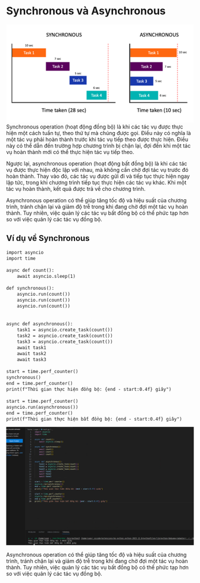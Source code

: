 # Synchronous và Asynchronous
![Alt text](/Picture/Storage/image-4.png)
Synchronous operation (hoạt động đồng bộ) là khi các tác vụ được thực hiện một cách tuần tự, theo thứ tự mà chúng được gọi. Điều này có nghĩa là một tác vụ phải hoàn thành trước khi tác vụ tiếp theo được thực hiện. Điều này có thể dẫn đến trường hợp chương trình bị chặn lại, đợi đến khi một tác vụ hoàn thành mới có thể thực hiện tác vụ tiếp theo.

Ngược lại, asynchronous operation (hoạt động bất đồng bộ) là khi các tác vụ được thực hiện độc lập với nhau, mà không cần chờ đợi tác vụ trước đó hoàn thành. Thay vào đó, các tác vụ được gửi đi và tiếp tục thực hiện ngay lập tức, trong khi chương trình tiếp tục thực hiện các tác vụ khác. Khi một tác vụ hoàn thành, kết quả được trả về cho chương trình.

Asynchronous operation có thể giúp tăng tốc độ và hiệu suất của chương trình, tránh chặn lại và giảm độ trễ trong khi đang chờ đợi một tác vụ hoàn thành. Tuy nhiên, việc quản lý các tác vụ bất đồng bộ có thể phức tạp hơn so với việc quản lý các tác vụ đồng bộ.
## Ví dụ về Synchronous
```
import asyncio
import time

async def count():
    await asyncio.sleep(1)

def synchronous():
    asyncio.run(count())
    asyncio.run(count())
    asyncio.run(count())
   

async def asynchronous():
    task1 = asyncio.create_task(count())
    task2 = asyncio.create_task(count())
    task3 = asyncio.create_task(count())
    await task1
    await task2
    await task3

start = time.perf_counter()
synchronous()
end = time.perf_counter()
print(f"Thời gian thực hiện đồng bộ: {end - start:0.4f} giây")

start = time.perf_counter()
asyncio.run(asynchronous())
end = time.perf_counter()
print(f"Thời gian thực hiện bất đồng bộ: {end - start:0.4f} giây")
```
![Alt text](/Picture/Storage/image-8.png)


Asynchronous operation có thể giúp tăng tốc độ và hiệu suất của chương trình, tránh chặn lại và giảm độ trễ trong khi đang chờ đợi một tác vụ hoàn thành. Tuy nhiên, việc quản lý các tác vụ bất đồng bộ có thể phức tạp hơn so với việc quản lý các tác vụ đồng bộ.